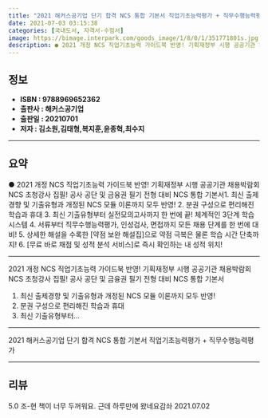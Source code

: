 ```yaml
---
title: "2021 해커스공기업 단기 합격 NCS 통합 기본서 직업기초능력평가 + 직무수행능력평가"
date: 2021-07-03 03:15:38
categories: [국내도서, 자격서-수험서]
image: https://bimage.interpark.com/goods_image/1/8/0/1/351771801s.jpg
description: ● 2021 개정 NCS 직업기초능력 가이드북 반영! 기획재정부 시행 공공기관 채용박람회 NCS 초청강사 집필! 공사 공단 및 금융권 필기 전형 대비 NCS 통합 기본서1. 최신 출제경향 및 기출유형과 개정된 NCS 모듈 이론까지 모두 반영! 2. 분권 구성으로 편리해진 학습과 휴대
---
```


## **정보**

- **ISBN : 9788969652362**
- **출판사 : 해커스공기업**
- **출판일 : 20210701**
- **저자 : 김소원,김태형,복지훈,윤종혁,최수지**

------



## **요약**

●  2021 개정 NCS 직업기초능력 가이드북 반영! 기획재정부 시행 공공기관 채용박람회 NCS 초청강사 집필! 공사 공단 및 금융권 필기 전형 대비 NCS 통합 기본서1. 최신 출제경향 및 기출유형과 개정된 NCS 모듈 이론까지 모두 반영! 2. 분권 구성으로 편리해진 학습과 휴대 3. 최신 기출유형부터 실전모의고사까지 한 번에 끝! 체계적인 3단계 학습 시스템  4. 서류부터 직무수행능력평가, 인성검사, 면접까지 모든 채용 단계를 한 번에 대비! 5. 상세한 해설을 수록한 [약점 보완 해설집]으로 약점 극복은 물론 학습 시간 단축까지!  6. [무료 바로 채점 및 성적 분석 서비스]로 즉시 확인하는 내 성적 위치!

------

2021 개정 NCS 직업기초능력 가이드북 반영!
기획재정부 시행 공공기관 채용박람회 NCS 초청강사 집필! 
공사 공단 및 금융권 필기 전형 대비 NCS 통합 기본서

1. 최신 출제경향 및 기출유형과 개정된 NCS 모듈 이론까지 모두 반영! 
2. 분권 구성으로 편리해진 학습과 휴대 
3. 최신 기출유형부터... 

------


2021 해커스공기업 단기 합격 NCS 통합 기본서 직업기초능력평가 + 직무수행능력평가 

------


## **리뷰** 

5.0 조-현 책이 너무 두꺼워요. 근데 하루만에 왔네요감솨 2021.07.02 <br/>